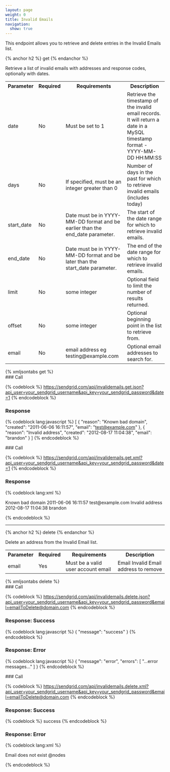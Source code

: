 ```yaml
---
layout: page
weight: 0
title: Invalid Emails
navigation:
  show: true
---
```


This endpoint allows you to retrieve and delete entries in the Invalid Emails list.


{% anchor h2 %} get {% endanchor %}


Retrieve a list of invalid emails with addresses and response codes, optionally with dates.

<table markdown="1" class="table table-bordered table-striped">
<tbody markdown="1">
<tr markdown="1">
<th markdown="1">
Parameter

</th>
<th markdown="1">
Required

</th>
<th markdown="1">
Requirements

</th>
<th markdown="1">
Description

</th>
</tr>
<tr markdown="1">
<td markdown="1">
date

</td>
<td markdown="1">
No

</td>
<td markdown="1">
Must be set to 1

</td>
<td markdown="1">
Retrieve the timestamp of the invalid email records. It will return a date in a MySQL timestamp format - YYYY-MM-DD HH:MM:SS

</td>
</tr>
<tr markdown="1">
<td markdown="1">
days

</td>
<td markdown="1">
No

</td>
<td markdown="1">
If specified, must be an integer greater than 0

</td>
<td markdown="1">
Number of days in the past for which to retrieve invalid emails (includes today)

</td>
</tr>
<tr markdown="1">
<td markdown="1">
start_date

</td>
<td markdown="1">
No

</td>
<td markdown="1">
Date must be in YYYY-MM-DD format and be earlier than the end_date parameter.

</td>
<td markdown="1">
The start of the date range for which to retrieve invalid emails.

</td>
</tr>
<tr markdown="1">
<td markdown="1">
end_date

</td>
<td markdown="1">
No

</td>
<td markdown="1">
Date must be in YYYY-MM-DD format and be later than the start_date parameter.

</td>
<td markdown="1">
The end of the date range for which to retrieve invalid emails.

</td>
</tr>
<tr markdown="1">
<td markdown="1">
limit

</td>
<td markdown="1">
No

</td>
<td markdown="1">
some integer

</td>
<td markdown="1">
Optional field to limit the number of results returned.

</td>
</tr>
<tr markdown="1">
<td markdown="1">
offset

</td>
<td markdown="1">
No

</td>
<td markdown="1">
some integer

</td>
<td markdown="1">
Optional beginning point in the list to retrieve from.

</td>
</tr>
<tr markdown="1">
<td markdown="1">
email

</td>
<td markdown="1">
No

</td>
<td markdown="1">
email address eg testing@example.com

</td>
<td markdown="1">
Optional email addresses to search for.

</td>
</tr>
</tbody>
</table>
{% xmljsontabs get %}

<div markdown="1" class="tab-content">
<div markdown="1" class="tab-pane active" id="get-json">
### Call

{% codeblock %} https://sendgrid.com/api/invalidemails.get.json?api_user=your_sendgrid_username&api_key=your_sendgrid_password&date=1 {% endcodeblock %}

### Response


{% codeblock lang:javascript %}
[
  {
    "reason": "Known bad domain",
    "created": "2011-06-06 16:11:57",
    "email": "test@example.com"
  },
  {
    "reason": "Invalid address",
    "created": "2012-08-17 11:04:38",
    "email": "brandon"
  }
]
{% endcodeblock %}


</div>
<div markdown="1" class="tab-pane" id="get-xml">
### Call

{% codeblock %} https://sendgrid.com/api/invalidemails.get.xml?api_user=your_sendgrid_username&api_key=your_sendgrid_password&date=1 {% endcodeblock %}

### Response


{% codeblock lang:xml %}
<?xml version="1.0" encoding="ISO-8859-1"?>

<invalidemails>
   <invalidemail>
      <reason>Known bad domain</reason>
      <created>2011-06-06 16:11:57</created>
      <email>test@example.com</email>
   </invalidemail>
   <invalidemail>
      <reason>Invalid address</reason>
      <created>2012-08-17 11:04:38</created>
      <email>brandon</email>
   </invalidemail>
</invalidemails>

{% endcodeblock %}


</div>
</div>

* * * * *


{% anchor h2 %} delete {% endanchor %}


Delete an address from the Invalid Email list.

<table markdown="1" class="table table-bordered table-striped">
<tbody markdown="1">
<tr markdown="1">
<th markdown="1">
Parameter

</th>
<th markdown="1">
Required

</th>
<th markdown="1">
Requirements

</th>
<th markdown="1">
Description

</th>
</tr>
<tr markdown="1">
<td markdown="1">
email

</td>
<td markdown="1">
Yes

</td>
<td markdown="1">
Must be a valid user account email

</td>
<td markdown="1">
Email Invalid Email address to remove

</td>
</tr>
<tr markdown="1">
</tr>
</tbody>
</table>
{% xmljsontabs delete %}

<div markdown="1" class="tab-content">
<div markdown="1" class="tab-pane active" id="delete-json">
### Call

{% codeblock %} https://sendgrid.com/api/invalidemails.delete.json?api_user=your_sendgrid_username&api_key=your_sendgrid_password&email=emailToDelete@domain.com {% endcodeblock %}

### Response: Success


{% codeblock lang:javascript %}
{
  "message": "success"
}
{% endcodeblock %}


### Response: Error


{% codeblock lang:javascript %}
{
  "message": "error",
  "errors": [
    "...error messages..."
  ]
}
{% endcodeblock %}


</div>
<div markdown="1" class="tab-pane" id="delete-xml">
### Call

{% codeblock %} https://sendgrid.com/api/invalidemails.delete.xml?api_user=your_sendgrid_username&api_key=your_sendgrid_password&email=emailToDelete@domain.com {% endcodeblock %}

### Response: Success

{% codeblock %} <result> success <result> {% endcodeblock %}

### Response: Error


{% codeblock lang:xml %}
<?xml version="1.0" encoding="ISO-8859-1"?>

<result> Email does not exist @nodes </result>

{% endcodeblock %}


</div>
</div>

